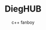 <h1 style="text-align:center;">DiegHUB</h1>

<figure style="text-align:center;">

  <p>c++ fanboy</p>

</figure>
